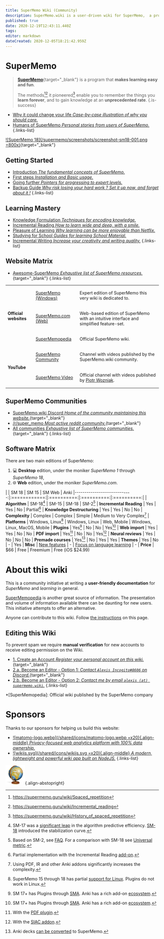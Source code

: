 ```yaml
---
title: SuperMemo Wiki (Community)
description: SuperMemo.wiki is a user-driven wiki for SuperMemo,  a program that makes learning easy and fun.
published: true
date: 2020-12-19T12:43:11.440Z
tags: 
editor: markdown
dateCreated: 2020-12-05T18:21:42.959Z
---
```


# SuperMemo

> [**SuperMemo**](https://super-memo.com/supermemo18.html){target="_blank"} is a program that **makes learning easy and fun**.
> 
> The methods[^1][^2] it pioneered[^3] enable you to remember the things you **learn forever**, and to gain knowledge at an **unprecedented rate**.
{.is-success}

- [Why it could change your life *Case-by-case illustration of why you should care.*](/supermemo#why-can-supermemo-change-your-life)
- [Humans of SuperMemo *Personal stories from users of SuperMemo.*](/supermemo/humans-of-supermemo)
{.links-list}

[![SuperMemo 18](/supermemo/screenshots/screenshot-sm18-001.png =800x)](/screenshots/screenshot-sm18-001.png){target="_blank"}

## Getting Started

- [<span style="color: #666;" class="mdi mdi-head-snowflake mr-1"></span> Introduction *The fundamental concepts of SuperMemo.*](/supermemo)
- [<span style="color: #666;" class="mdi mdi-numeric mr-1"></span> First steps *Installation and Basic usage.*](/supermemo/first-steps)
- [<span style="color: #666;" class="mdi mdi-road-variant mr-1"></span> Going further *Pointers for progressing to expert levels.*](/supermemo/going-further)
- [<span style="color: #666;" class="mdi mdi-shield-alert-outline mr-1"></span> Backup Guide *Why risk losing your hard work ? Set it up now, and forget about it !*](/supermemo/backup-guide)
{.links-list}

## Learning Mastery

- [<span style="color: #666;" class="mdi mdi-text-box-check mr-1"></span> Knowledge Formulation *Techniques for encoding knowledge.*](/learning/knowledge-formulation)
- [<span style="color: #666;" class="mdi mdi-book-open-page-variant-outline mr-1"></span> Incremental Reading *How to learn wide and deep, with a smile.*](/learning/incremental-reading)
- [<span style="color: #666;" class="mdi mdi-emoticon mr-1"></span> Pleasure of Learning *Why learning can be more enjoyable than Netflix.*](/learning/pleasure-of-learning)
- [<span style="color: #666;" class="mdi mdi-school-outline mr-1"></span> Studying for School *Guides for learning School Material.*](/learning/school)
- [<span style="color: #666;" class="mdi mdi-fountain-pen-tip mr-1"></span> Incremental Writing *Increase your creativity and writing quality.*](/learning/incremental-writing)
{.links-list}

## Website Matrix

- [<span style="color: black;" class="mdi mdi-github mr-1"></span> Awesome-SuperMemo *Exhaustive list of SuperMemo resources.*](https://github.com/supermemo/awesome-supermemo){target="_blank"}
{.links-list}

<table>
  <tbody>
    <tr>
      <td rowspan="3">
        <p>
          <strong>Official websites</strong>
        </p>
      </td>
      <td>
        <p>
          <a target="_blank" href="https://super-memo.com/">SuperMemo (Windows)</a>
        </p>
      </td>
      <td>
        <p>Expert edition of SuperMemo this very wiki is dedicated to.</p>
      </td>
    </tr>
    <tr>
      <td>
        <p>
          <a target="_blank" href="http://supermemo.com/">SuperMemo.com (Web)</a>
        </p>
      </td>
      <td>
        <p>Web-based edition of SuperMemo with an intuitive interface and simplified feature-set.</p>
      </td>
    </tr>
    <tr>
      <td>
        <p>
          <a target="_blank" href="http://supermemopedia.com/">SuperMemopedia</a>
        </p>
      </td>
      <td>
        <p>Official SuperMemo wiki.</p>
      </td>
    </tr>
    <tr>
      <td rowspan="2">
        <p>
          <strong>YouTube</strong>
        </p>
      </td>
      <td>
        <p>
          <a target="_blank" href="https://www.youtube.com/channel/UCMdkN_8gHPn5vlYDe2ScrxQ/videos">SuperMemo Community</a>
        </p>
      </td>
      <td>
        <p>Channel with videos published by the SuperMemo.wiki community.</p>
      </td>
    </tr>
    <tr>
      <td>
        <p>
          <a target="_blank" href="https://www.youtube.com/channel/UCqmYtieCc3liSTYxLwk_MLw">SuperMemo Video</a>
        </p>
      </td>
      <td>
        <p>Official channel with videos published by <a target="blank" href="https://supermemo.guru/wiki/Piotr_Wozniak">Piotr Wozniak</a>.</p>
      </td>
    </tr>
  </tbody>
</table>

## SuperMemo Communities

- [<span class="mdi mdi-discord mr-1"></span> SuperMemo.wiki Discord *Home of the community maintaining this website.*](https://discord.gg/vUQhqCT){target="_blank"}
- [<span style="color: #FF4500;" class="mdi mdi-reddit mr-1"></span> /r/super_memo *Most active reddit community.*](https://github.com/supermemo/awesome-supermemo){target="_blank"}
- [<span style="color: #444;" class="mdi mdi-account-group mr-1"></span> All communities *Exhaustive list of SuperMemo communities.*](/communities){target="_blank"}
{.links-list}

## Software Matrix

There are two main editions of SuperMemo:
1. :computer: **Desktop** edition, under the moniker *SuperMemo 1* through *SuperMemo 18*,
2. :globe_with_meridians: **Web** edition, under the moniker *<span>SuperMemo</span>.com*.

|                              | SM 18        | SM 15      | SM Web     | Anki
|-----------------------------:|:============:|:==========:|:==========:|:==========:|
| **Algorithm**               | SM-18[^100]   | SM-15      | SM-18      | SM-2[^101]
| **Incremental Reading**     | Yes           | Yes        | No         | Partial[^102]
| **Knowledge Destructuring** | Yes           | Yes        | No         | No
| **Complexity**              | Complex       | Complex    | Simple     | Medium to Very Complex[^108]
| **Platforms**               | Windows, Linux[^103] | Windows, Linux | Web, Mobile | Windows, Linux, MacOS, Mobile
| **Plugins**                 | Yes[^104]     | No         | No         | Yes[^104]
| **Web import**              | Yes           | Yes        | No         | No
| **PDF import**              | Yes[^105]     | No         | No         | Yes[^106]
| **Neural reviews**          | Yes           | No         | No         | No
| **Premade courses**         | Yes[^107]     | No         | Yes        | Yes
| **Themes**                  | Yes           | No         | -          | Yes
| **Misc**                    | [New features](https://super-memory.com/help/new.htm) | -          | [Focus on language learning](https://www.supermemo.com/en/catalog) | -
| **Price**                   | $66           | Free       | Freemium   | Free (iOS $24.99)


# About this wiki

This is a community initiative at writing a **user-friendly documentation** for *SuperMemo* and *learning* in general.

[SuperMemopedia](https://supermemopedia.com/) is another great source of information. The presentation and volume of information available there can be daunting for new users. This initiative attempts to offer an alternative.

Anyone can contribute to this wiki. Follow [the instructions](#editing-this-wiki) on this page.

## Editing this Wiki

To prevent spam we require **manual verification** for new accounts to receive editing permission on the Wiki.

- [1. Create an Account *Register your personal account on this wiki.*](//supermemo.wiki/login){target="_blank"}
- [2.a. Become an Editor - Option 1: *Contact `Alexis Incogito#8606` on Discord.*](https://discord.gg/vUQhqCT){target="_blank"}
- [2.b. Become an Editor - Option 2: *Contact me by email `alexis (at) supermemo.wiki`.*](mailto:alexis%20(add%20an%20arobase%20here)%20supermemo.wiki?subject=[SuperMemo.wiki]%20I%20would%20like%20to%20become%20an%20editor&body=Hello,%0D%0A%0D%0APlease%20add%20me%20to%20the%20editor%20group,%20my%20wiki%20email%20account%20is...%0D%0A%0D%0AThanks!%0D%0AP.S.%20SuperMemo%20is%20amazing.)
{.links-list}

*[SuperMemopedia]: Official wiki published by the SuperMemo company

# Sponsors

Thanks to our sponsors for helping us build this website:

- [![matomo-logo.webp](/shared/icons/matomo-logo.webp =x20){.align-middle} *Privacy-focused web analytics platform with 100% data ownership.*](https://matomo.org/)
- [![wikijs.svg](/shared/icons/wikijs.svg =x20){.align-middle} *A modern, lightweight and powerful wiki app built on NodeJS.*](https://wiki.js.org)
{.links-list}

[^1]: https://supermemo.guru/wiki/Spaced_repetition
[^2]: https://supermemo.guru/wiki/Incremental_reading
[^3]: https://supermemo.guru/wiki/History_of_spaced_repetition

[^100]: SM-17 was a [significant leap](https://supermemopedia.com/wiki/Is_Algorithm_SM-17_much_better_than_Algorithm_SM-15%3F) in the algorithm predictive efficiency. [SM-18](https://supermemo.guru/wiki/Algorithm_SM-18) introduced the stabilization curve.
[^101]: Based on SM-2, see [FAQ](https://faqs.ankiweb.net/what-spaced-repetition-algorithm.html). For a comparison with SM-18 see [Universal metric](https://supermemo.guru/wiki/Universal_metric_for_cross-comparison_of_spaced_repetition_algorithms#Algorithmic_contest:_SuperMemo_2_vs._SuperMemo_17).
[^102]: Partial implementation with the Incremental Reading [add-on](https://ankiweb.net/shared/info/935264945).
[^103]: SuperMemo 15 through 18 has partial [support for Linux](http://supermemopedia.com/wiki/SuperMemo_for_Linux). Plugins do not work in Linux.
[^104]: SM 17+ has Plugins through [SMA](https://sma.supermemo.wiki/). Anki has a rich add-on [ecosystem](https://ankiweb.net/shared/addons/).
[^105]: With the [PDF plugin](https://github.com/supermemo/SuperMemoAssistant.Plugins.PDF/).
[^106]: With the [SIAC addon](https://ankiweb.net/shared/info/1781298089).
[^107]: Anki decks [can be converted](https://www.youtube.com/watch?v=j6dmQHMGTJs) to SuperMemo.
[^108]: Using PDF, IR and other Anki addons significantly increases the complexity.

![SuperMemo.wiki](/supermemo-64.png){.align-abstopright}
